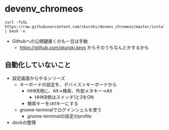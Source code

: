 # devenv_chromeos

```
curl -fsSL https://raw.githubusercontent.com/skuroki/devenv_chromeos/master/install.sh | bash -x
```

* Githubへの公開鍵置くのも一旦は手動
  * https://github.com/skuroki.keys からそのうちなんとかするかも

## 自動化していないこと

* 設定画面からやるシリーズ
  * キーボードの設定を、デバイス＞キーボードから
    * HHKB用に、Alt→検索、外部メタキー→Alt
      * HHKB側はスイッチ1と3をON
    * 検索キーをctrlキーにする
  * gnome-terminalでログインシェルを使う
    * gnome-terminalの設定のprofile
* dockの整理

